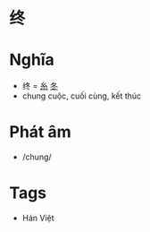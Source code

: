 # 终

# Nghĩa
* 终 = [糸](糸.md) [冬](冬.md)
* chung cuộc, cuối cùng, kết thúc

# Phát âm
* /chung/

# Tags
* Hán Việt

